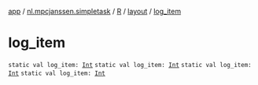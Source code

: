 [app](../../../index.md) / [nl.mpcjanssen.simpletask](../../index.md) / [R](../index.md) / [layout](index.md) / [log_item](.)

# log_item

`static val log_item: `[`Int`](https://kotlinlang.org/api/latest/jvm/stdlib/kotlin/-int/index.html)
`static val log_item: `[`Int`](https://kotlinlang.org/api/latest/jvm/stdlib/kotlin/-int/index.html)
`static val log_item: `[`Int`](https://kotlinlang.org/api/latest/jvm/stdlib/kotlin/-int/index.html)
`static val log_item: `[`Int`](https://kotlinlang.org/api/latest/jvm/stdlib/kotlin/-int/index.html)